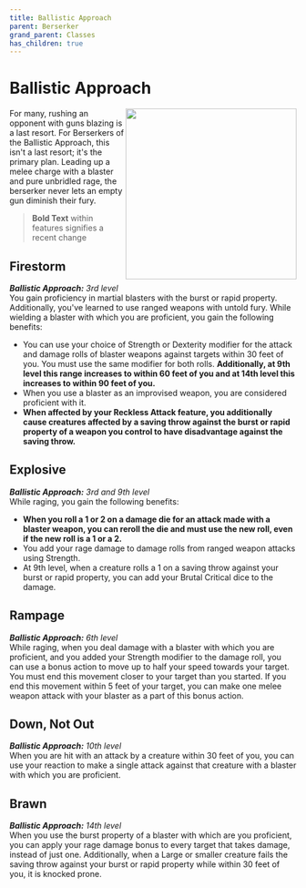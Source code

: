 ```yaml
---
title: Ballistic Approach
parent: Berserker
grand_parent: Classes
has_children: true
---
```


# Ballistic Approach

<img src='../../../../Images/Classes/' style='float:right; width:300px;'>

For many, rushing an opponent with guns blazing is a last resort. For Berserkers of the Ballistic Approach, this isn't a last resort; it's the primary plan. Leading up a melee charge with a blaster and pure unbridled rage, the berserker never lets an empty gun diminish their fury.

> **Bold Text** within features signifies a recent change

## Firestorm
***Ballistic Approach:** 3rd level* <br>
You gain proficiency in martial blasters with the burst or rapid property. Additionally, you've learned to use ranged weapons with untold fury. While wielding a blaster with which you are proficient, you gain the following benefits:

- You can use your choice of Strength or Dexterity modifier for the attack and damage rolls of blaster weapons against targets within 30 feet of you. You must use the same modifier for both rolls. **Additionally, at 9th level this range increases to within 60 feet of you and at 14th level this increases to within 90 feet of you.**
- When you use a blaster as an improvised weapon, you are considered proficient with it.
- **When affected by your Reckless Attack feature, you additionally cause creatures affected by a saving throw against the burst or rapid property of a weapon you control to have disadvantage against the saving throw.**

## Explosive
***Ballistic Approach:** 3rd and 9th level* <br>
While raging, you gain the following benefits:
- **When you roll a 1 or 2 on a damage die for an attack made with a blaster weapon, you can reroll the die and must use the new roll, even if the new roll is a 1 or a 2.**
- You add your rage damage to damage rolls from ranged weapon attacks using Strength. 
- At 9th level, when a creature rolls a 1 on a saving throw against your burst or rapid property, you can add your Brutal Critical dice to the damage.

## Rampage
***Ballistic Approach:** 6th level* <br>
While raging, when you deal damage with a blaster with which you are proficient, and you added your Strength modifier to the damage roll, you can use a bonus action to move up to half your speed towards your target. You must end this movement closer to your target than you started. If you end this movement within 5 feet of your target, you can make one melee weapon attack with your blaster as a part of this bonus action.

## Down, Not Out
***Ballistic Approach:** 10th level* <br>
When you are hit with an attack by a creature within 30 feet of you, you can use your reaction to make a single attack against that creature with a blaster with which you are proficient.

## Brawn
***Ballistic Approach:** 14th level* <br>
When you use the burst property of a blaster with which are you proficient, you can apply your rage damage bonus to every target that takes damage, instead of just one. Additionally, when a Large or smaller creature fails the saving throw against your burst or rapid property while within 30 feet of you, it is knocked prone.